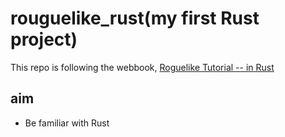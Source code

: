 # rouguelike_rust(my first Rust project)

This repo is following the webbook, [Roguelike Tutorial -- in Rust](https://bfnightly.bracketproductions.com/rustbook/chapter_0.html)

## aim

- Be familiar with Rust
